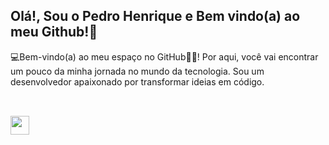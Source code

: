 ## Olá!, Sou o Pedro Henrique e Bem vindo(a) ao meu Github!👋

💻Bem-vindo(a) ao meu espaço no GitHub🌟🌟! Por aqui, você vai encontrar um pouco da minha jornada no mundo da tecnologia. Sou um desenvolvedor apaixonado por transformar ideias em código.






##
<div style="display: inline_block"><br>
  <img align="center" height="30" width"40" src="https://cdn.jsdelivr.net/gh/devicons/devicon@latest/icons/java/java-original-wordmark.svg" />
</div>




